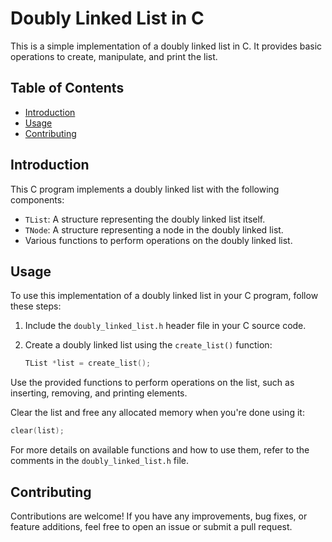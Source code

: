 # Doubly Linked List in C

This is a simple implementation of a doubly linked list in C. It provides basic operations to create, manipulate, and print the list.

## Table of Contents

- [Introduction](#introduction)
- [Usage](#usage)
- [Contributing](#contributing)

## Introduction

This C program implements a doubly linked list with the following components:

- `TList`: A structure representing the doubly linked list itself.
- `TNode`: A structure representing a node in the doubly linked list.
- Various functions to perform operations on the doubly linked list.

## Usage

To use this implementation of a doubly linked list in your C program, follow these steps:

1. Include the `doubly_linked_list.h` header file in your C source code.

2. Create a doubly linked list using the `create_list()` function:

   ```c
   TList *list = create_list();
Use the provided functions to perform operations on the list, such as inserting, removing, and printing elements.

Clear the list and free any allocated memory when you're done using it:

   ```c
   clear(list);
   ```

For more details on available functions and how to use them, refer to the comments in the `doubly_linked_list.h` file.

## Contributing
Contributions are welcome! If you have any improvements, bug fixes, or feature additions, feel free to open an issue or submit a pull request.
